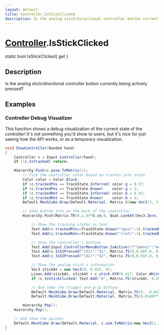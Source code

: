 ```yaml
---
layout: default
title: Controller.IsStickClicked
description: Is the analog stick/directional controller button currently being actively pressed?
---
```

# [Controller]({{site.url}}/Pages/Reference/Controller.html).IsStickClicked

<div class='signature' markdown='1'>
static bool IsStickClicked{ get }
</div>

## Description
Is the analog stick/directional controller button
currently being actively pressed?


## Examples

### Controller Debug Visualizer
This function shows a debug visualization of the current state of
the controller! It's not something you'd show to users, but it's
nice for just seeing how the API works, or as a temporary
visualization.
```csharp
void ShowController(Handed hand)
{
	Controller c = Input.Controller(hand);
	if (!c.IsTracked) return;

	Hierarchy.Push(c.pose.ToMatrix());
		// Pick the controller color based on trackin info state
		Color color = Color.Black;
		if (c.trackedPos == TrackState.Inferred) color.g = 0.5f;
		if (c.trackedPos == TrackState.Known)    color.g = 1;
		if (c.trackedRot == TrackState.Inferred) color.b = 0.5f;
		if (c.trackedRot == TrackState.Known)    color.b = 1;
		Default.MeshCube.Draw(Default.Material, Matrix.S(new Vec3(3, 3, 8) * U.cm), color);

		// Show button info on the back of the controller
		Hierarchy.Push(Matrix.TR(0,1.6f*U.cm,0, Quat.LookAt(Vec3.Zero, new Vec3(0,1,0), new Vec3(0,0,-1))));

			// Show the tracking states as text
			Text.Add(c.trackedPos==TrackState.Known?"(pos)":(c.trackedPos==TrackState.Inferred?"~pos~":"pos"), Matrix.TS(0,-0.03f,0, 0.25f));
			Text.Add(c.trackedRot==TrackState.Known?"(rot)":(c.trackedRot==TrackState.Inferred?"~rot~":"rot"), Matrix.TS(0,-0.02f,0, 0.25f));

			// Show the controller's buttons
			Text.Add(Input.ControllerMenuButton.IsActive()?"(menu)":"menu", Matrix.TS(0,-0.01f,0, 0.25f));
			Text.Add(c.IsX1Pressed?"(X1)":"X1", Matrix.TS(0,0.00f,0, 0.25f));
			Text.Add(c.IsX2Pressed?"(X2)":"X2", Matrix.TS(0,0.01f,0, 0.25f));

			// Show the analog stick's information
			Vec3 stickAt = new Vec3(0, 0.03f, 0);
			Lines.Add(stickAt, stickAt + c.stick.XY0*0.01f, Color.White, 0.001f);
			if (c.IsStickClicked) Text.Add("O", Matrix.TS(stickAt, 0.25f));

			// And show the trigger and grip buttons
			Default.MeshCube.Draw(Default.Material, Matrix.TS(0, -0.015f, -0.005f, new Vec3(0.01f, 0.04f, 0.01f)) * Matrix.TR(new Vec3(0,0.02f,0.03f), Quat.FromAngles(-45+c.trigger*40, 0,0) ));
			Default.MeshCube.Draw(Default.Material, Matrix.TS(0.0149f*(hand == Handed.Right?1:-1), 0, 0.015f, new Vec3(0.01f*(1-c.grip), 0.04f, 0.01f)));

		Hierarchy.Pop();
	Hierarchy.Pop();

	// And show the pointer
	Default.MeshCube.Draw(Default.Material, c.aim.ToMatrix(new Vec3(1,1,4) * U.cm), Color.HSV(0,0.5f,0.8f).ToLinear());
}
```

